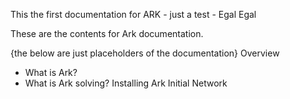This the first documentation for ARK - just a test - Egal Egal

These are the contents for Ark documentation.

{the below are just placeholders of the documentation}
Overview 
  - What is Ark?
  - What is Ark solving?
Installing Ark
Initial Network

